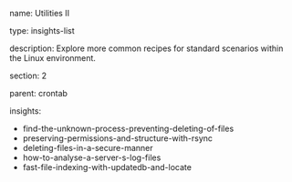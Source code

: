 name: Utilities II

type: insights-list

description: Explore more common recipes for standard scenarios within the Linux environment.

section: 2

parent: crontab

insights:
  - find-the-unknown-process-preventing-deleting-of-files
  - preserving-permissions-and-structure-with-rsync
  - deleting-files-in-a-secure-manner
  - how-to-analyse-a-server-s-log-files
  - fast-file-indexing-with-updatedb-and-locate
